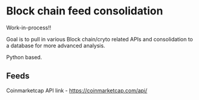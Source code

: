 # Block chain feed consolidation

Work-in-process!!

Goal is to pull in various Block chain/cryto related APIs and consolidation to a database for more advanced analysis.

Python based.

## Feeds
Coinmarketcap API link - <https://coinmarketcap.com/api/>
